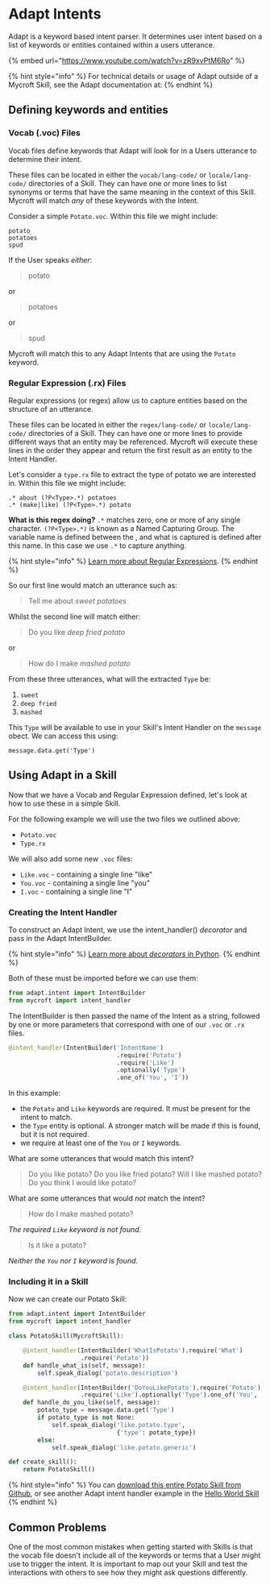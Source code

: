 # Adapt Intents

Adapt is a keyword based intent parser. It determines user intent based on a list of keywords or entities contained within a users utterance.

{% embed url="https://www.youtube.com/watch?v=zR9xvPtM6Ro" %}

{% hint style="info" %}
For technical details or usage of Adapt outside of a Mycroft Skill, see the Adapt documentation at:
{% endhint %}

## Defining keywords and entities

### Vocab (.voc) Files
Vocab files define keywords that Adapt will look for in a Users utterance to determine their intent.

These files can be located in either the `vocab/lang-code/` or `locale/lang-code/` directories of a Skill. They can have one or more lines to list synonyms or terms that have the same meaning in the context of this Skill. Mycroft will match _any_ of these keywords with the Intent.

Consider a simple `Potato.voc`. Within this file we might include:

```text
potato
potatoes
spud
```

If the User speaks _either_:

> potato

or

> potatoes

or

> spud

Mycroft will match this to any Adapt Intents that are using the `Potato` keyword.

### Regular Expression (.rx) Files

Regular expressions (or regex) allow us to capture entities based on the structure of an utterance.

These files can be located in either the `regex/lang-code/` or `locale/lang-code/` directories of a Skill. They can have one or more lines to provide different ways that an entity may be referenced. Mycroft will execute these lines in the order they appear and return the first result as an entity to the Intent Handler.

Let's consider a `type.rx` file to extract the type of potato we are interested in. Within this file we might include:

```text
.* about (?P<Type>.*) potatoes
.* (make|like) (?P<Type>.*) potato
```

**What is this regex doing?**
`.*` matches zero, one or more of any single character.
`(?P<Type>.*)` is known as a Named Capturing Group. The variable name is defined between the <angle brackets>, and what is captured is defined after this name. In this case we use `.*` to capture anything.

{% hint style="info" %}
[Learn more about Regular Expressions](https://github.com/ziishaned/learn-regex/blob/master/README.md).
{% endhint %}

So our first line would match an utterance such as:

> Tell me about *sweet potatoes*

Whilst the second line will match either:

> Do you like *deep fried potato*

or

> How do I make *mashed potato*

From these three utterances, what will the extracted `Type` be:  
1. `sweet`  
2. `deep fried`  
3. `mashed`  

This `Type` will be available to use in your Skill's Intent Handler on the `message` obect. We can access this using:
```
message.data.get('Type')
```

## Using Adapt in a Skill
Now that we have a Vocab and Regular Expression defined, let's look at how to use these in a simple Skill.

For the following example we will use the two files we outlined above:
- `Potato.voc`
- `Type.rx`

We will also add some new `.voc` files:
- `Like.voc` - containing a single line "like"
- `You.voc` - containing a single line "you"
- `I.voc` - containing a single line "I"

### Creating the Intent Handler
To construct an Adapt Intent, we use the intent_handler\(\) _decorator_ and pass in the Adapt IntentBuilder.

{% hint style="info" %}
[Learn more about _decorators_ in Python](https://en.wikipedia.org/wiki/Python_syntax_and_semantics#Decorators).
{% endhint %}

Both of these must be imported before we can use them:

```python
from adapt.intent import IntentBuilder
from mycroft import intent_handler
```

The IntentBuilder is then passed the name of the Intent as a string, followed by one or more parameters that correspond with one of our `.voc` or `.rx` files.

```Python
@intent_handler(IntentBuilder('IntentName')
                              .require('Potato')
                              .require('Like')
                              .optionally('Type')
                              .one_of('You', 'I'))
```

In this example:
- the `Potato` and `Like` keywords are required. It must be present for the intent to match.
- the `Type` entity is optional. A stronger match will be made if this is found, but it is not required.
- we require at least one of the `You` or `I` keywords.

What are some utterances that would match this intent?

> Do you like potato?
> Do you like fried potato?
> Will I like mashed potato?
> Do you think I would like potato?

What are some utterances that would *not* match the intent?

> How do I make mashed potato?

_The required `Like` keyword is not found._

> Is it like a potato?

_Neither the `You` nor `I` keyword is found._

### Including it in a Skill

Now we can create our Potato Skill:

```python
from adapt.intent import IntentBuilder
from mycroft import intent_handler

class PotatoSkill(MycroftSkill):

    @intent_handler(IntentBuilder('WhatIsPotato').require('What')
                    .require('Potato'))
    def handle_what_is(self, message):
        self.speak_dialog('potato.description')

    @intent_handler(IntentBuilder('DoYouLikePotato').require('Potato')
                    .require('Like').optionally('Type').one_of('You', 'I'))
    def handle_do_you_like(self, message):
        potato_type = message.data.get('Type')
        if potato_type is not None:
            self.speak_dialog('like.potato.type',
                              {'type': potato_type})
        else:
            self.speak_dialog('like.potato.generic')

def create_skill():
    return PotatoSkill()
```

{% hint style="info" %}
You can [download this entire Potato Skill from Github](https://github.com/krisgesling/dev-ex-adapt-intents-skill/blob/master/__init__.py), or see another Adapt intent handler example in the [Hello World Skill](https://github.com/MycroftAI/skill-hello-world/blob/f3eb89be6d80e1834637a64566c707d05fb8e3fa/__init__.py#L37)
{% endhint %}

## Common Problems
One of the most common mistakes when getting started with Skills is that the vocab file doesn't include all of the keywords or terms that a User might use to trigger the intent. It is important to map out your Skill and test the interactions with others to see how they might ask questions differently.
